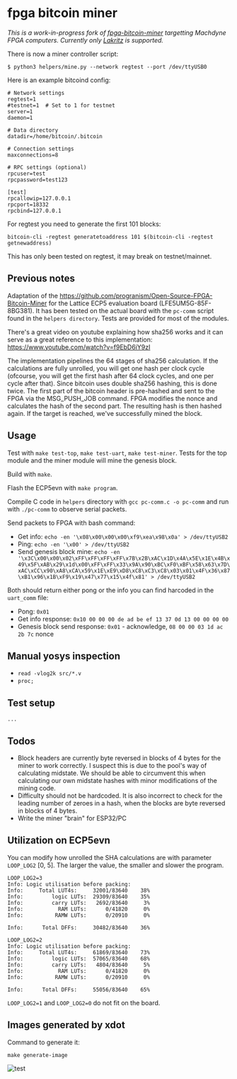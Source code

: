 # fpga bitcoin miner

*This is a work-in-progress fork of [fpga-bitcoin-miner](https://github.com/xtrinch/fpga-bitcoin-miner) targetting Machdyne FPGA computers. Currently only [Lakritz](https://github.com/machdyne/lakritz) is supported.*

There is now a miner controller script:

```
$ python3 helpers/mine.py --network regtest --port /dev/ttyUSB0
```

Here is an example bitcoind config:

```
# Network settings
regtest=1
#testnet=1  # Set to 1 for testnet
server=1
daemon=1

# Data directory
datadir=/home/bitcoin/.bitcoin

# Connection settings
maxconnections=8

# RPC settings (optional)
rpcuser=test
rpcpassword=test123

[test]
rpcallowip=127.0.0.1
rpcport=18332
rpcbind=127.0.0.1
```

For regtest you need to generate the first 101 blocks:

```
bitcoin-cli -regtest generatetoaddress 101 $(bitcoin-cli -regtest getnewaddress)
```

This has only been tested on regtest, it may break on testnet/mainnet.

## Previous notes

Adaptation of the https://github.com/progranism/Open-Source-FPGA-Bitcoin-Miner for the Lattice ECP5 evaluation board (LFE5UM5G-85F-8BG381). It has been tested on the actual board with the `pc-comm` script found in the `helpers directory`. Tests are provided for most of the modules.

There's a great video on youtube explaining how sha256 works and it can serve as a great reference to this implementation: https://www.youtube.com/watch?v=f9EbD6iY9zI

The implementation pipelines the 64 stages of sha256 calculation. If the calculations are fully unrolled, you will get one hash per clock cycle (ofcourse, you will get the first hash after 64 clock cycles, and one per cycle after that). Since bitcoin uses double sha256 hashing, this is done twice. The first part of the bitcoin header is pre-hashed and sent to the FPGA via the MSG_PUSH_JOB command. FPGA modifies the nonce and calculates the hash of the second part. The resulting hash is then hashed again. If the target is reached, we've successfully mined the block.

## Usage

Test with `make test-top`, `make test-uart`, `make test-miner`. Tests for the top module and the miner module will mine the genesis block.

Build with `make`.

Flash the ECP5evn with `make program`.

Compile C code in `helpers` directory with `gcc pc-comm.c -o pc-comm`  and run with `./pc-comm` to observe serial packets.

Send packets to FPGA with bash command:
  - Get info: `echo -en '\x08\x00\x00\x00\xf9\xea\x98\x0a' > /dev/ttyUSB2`
  - Ping: `echo -en '\x00' > /dev/ttyUSB2`
  - Send genesis block mine: `echo -en '\x3C\x00\x00\x02\xFF\xFF\xFF\xFF\x7B\x2B\xAC\x1D\x4A\x5E\x1E\x4B\x49\x5F\xAB\x29\x1d\x00\xFF\xFF\x33\x9A\x90\xBC\xF0\xBF\x58\x63\x7D\xAC\xCC\x90\xA8\xCA\x59\x1E\xE9\xD8\xC8\xC3\xC8\x03\x01\x4F\x36\x87\xB1\x96\x1B\xF9\x19\x47\x77\x15\x4f\x81' > /dev/ttyUSB2`

Both should return either pong or the info you can find harcoded in the `uart_comm` file:
  - Pong: `0x01`
  - Get info response: `0x10 00 00 00 de ad be ef 13 37 0d 13 00 00 00 00`
  - Genesis block send response: `0x01` - acknowledge, `08 00 00 03 1d ac 2b 7c` nonce

## Manual yosys inspection
- `read -vlog2k src/*.v`
- `proc;`

## Test setup

```
...
```

## Todos

- Block headers are currently byte reversed in blocks of 4 bytes for the miner to work correctly. I suspect this is due to the pool's way of calculating midstate. We should be able to circumvent this when calculating our own midstate hashes with minor modifications of the mining code.
- Difficulty should not be hardcoded. It is also incorrect to check for the leading number of zeroes in a hash, when the blocks are byte reversed in blocks of 4 bytes.
- Write the miner "brain" for ESP32/PC

## Utilization on ECP5evn

You can modify how unrolled the SHA calculations are with parameter `LOOP_LOG2` [0, 5]. The larger the value, the smaller and slower the program.

```
LOOP_LOG2=3
Info: Logic utilisation before packing:
Info:     Total LUT4s:     32001/83640    38%
Info:         logic LUTs:  29309/83640    35%
Info:         carry LUTs:   2692/83640     3%
Info:           RAM LUTs:      0/41820     0%
Info:          RAMW LUTs:      0/20910     0%

Info:      Total DFFs:     30482/83640    36%
```

```
LOOP_LOG2=2
Info: Logic utilisation before packing:
Info:     Total LUT4s:     61869/83640    73%
Info:         logic LUTs:  57065/83640    68%
Info:         carry LUTs:   4804/83640     5%
Info:           RAM LUTs:      0/41820     0%
Info:          RAMW LUTs:      0/20910     0%

Info:      Total DFFs:     55056/83640    65%
```

`LOOP_LOG2=1` and `LOOP_LOG2=0` do not fit on the board.

## Images generated by xdot

Command to generate it:

`make generate-image`

![test](https://github.com/xtrinch/fpga-bitcoin-miner/blob/master/images/top-design.jpg)
